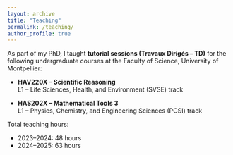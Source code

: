 ```yaml
---
layout: archive
title: "Teaching"
permalink: /teaching/
author_profile: true
---
```


As part of my PhD, I taught **tutorial sessions (Travaux Dirigés – TD)** for the following undergraduate courses at the Faculty of Science, University of Montpellier:

- **HAV220X – Scientific Reasoning**  
  L1 – Life Sciences, Health, and Environment (SVSE) track

- **HAS202X – Mathematical Tools 3**  
  L1 – Physics, Chemistry, and Engineering Sciences (PCSI) track

Total teaching hours:  
- 2023–2024: 48 hours  
- 2024–2025: 63 hours

